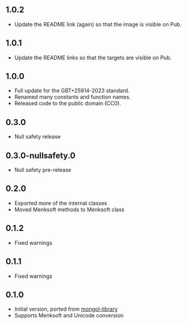 ## 1.0.2

- Update the README link (again) so that the image is visible on Pub.

## 1.0.1

- Update the README links so that the targets are visible on Pub.

## 1.0.0

- Full update for the GBT+25914-2023 standard.
- Renamed many constants and function names.
- Released code to the public domain (CC0).

## 0.3.0

- Null safety release

## 0.3.0-nullsafety.0

- Null safety pre-release

## 0.2.0

- Exported more of the internal classes
- Moved Menksoft methods to Menksoft class

## 0.1.2

- Fixed warnings

## 0.1.1

- Fixed warnings

## 0.1.0

- Initial version, ported from [mongol-library](https://github.com/suragch/mongol-library)
- Supports Menksoft and Unicode conversion
